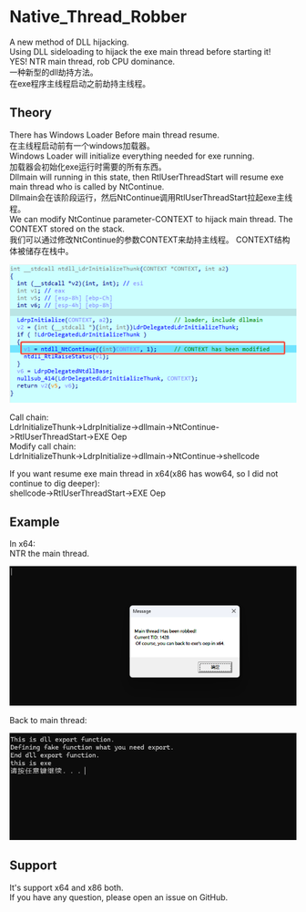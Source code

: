 # Native_Thread_Robber

A new method of DLL hijacking.  
Using DLL sideloading to hijack the exe main thread before starting it!  
YES! NTR main thread, rob CPU dominance.  
一种新型的dll劫持方法。  
在exe程序主线程启动之前劫持主线程。  

## Theory
There has Windows Loader Before main thread resume.  
在主线程启动前有一个windows加载器。  
Windows Loader will initialize everything needed for exe running.  
加载器会初始化exe运行时需要的所有东西。  
Dllmain will running in this state, then RtlUserThreadStart will resume exe main thread who is called by NtContinue.  
Dllmain会在该阶段运行，然后NtContinue调用RtlUserThreadStart拉起exe主线程。  
We can modify NtContinue parameter-CONTEXT to hijack main thread. The CONTEXT stored on the stack.  
我们可以通过修改NtContinue的参数CONTEXT来劫持主线程。 CONTEXT结构体被储存在栈中。  

![](./picture/func_LdrInitializeThunk.png)

Call chain:  
LdrInitializeThunk->LdrpInitialize->dllmain->NtContinue->RtlUserThreadStart->EXE Oep  
Modify call chain:  
LdrInitializeThunk->LdrpInitialize->dllmain->NtContinue->shellcode  

If you want resume exe main thread in x64(x86 has wow64, so I did not continue to dig deeper):   
shellcode->RtlUserThreadStart->EXE Oep

## Example
In x64:  
NTR the main thread.  

![](./picture/yellow_hair.png)  

Back to main thread:  

![](./picture/cuckold.png)

## Support
It's support x64 and x86 both.  
If you have any question, please open an issue on GitHub.

